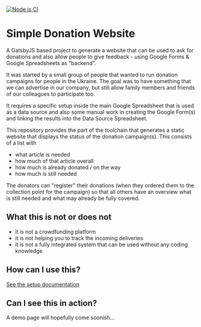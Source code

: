 [![Node.js CI](https://github.com/ManuelFeller/simple-donation-website/actions/workflows/node.js.yml/badge.svg?branch=main)](https://github.com/ManuelFeller/simple-donation-website/actions/workflows/node.js.yml)

# Simple Donation Website

A GatsbyJS based project to generate a website that can be used to ask for donations and also allow people to give feedback - using Google Forms &amp; Google Spreadsheets as "backend".

It was started by a small group of people that wanted to run donation campaigns for people in the Ukraine. The goal was to have something that we can advertise in our company, but still allow family members and friends of our colleagues to participate too.

It requires a specific setup inside the main Google Spreadsheet that is used as a data source and also some manual work in creating the Google Form(s) and linking the results into the Data Source Spreadsheet.

This repository provides the part of the toolchain that generates a static website that displays the status of the donation campaign(s). This consists of a list with

- what article is needed
- how much of that article overall
- how much is already donated / on the way
- how much is still needed

The donators can "register" their donations (when they ordered them to the collection point for the campaign) so that all others have an overview what is still needed and what may already be fully covered.

## What this is not or does not

- it is not a crowdfunding platform
- it is not helping you to track the incoming deliveries
- it is not a fully integrated system that can be used without any coding knowledge

## How can I use this?

[See the setup documentation](documentation/setup.md)

## Can I see this in action?

A demo page will hopefully come soonish...
